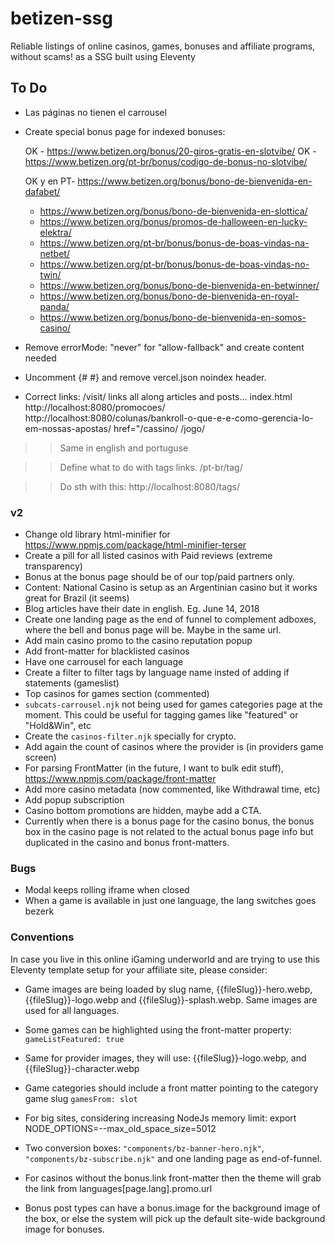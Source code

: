 # betizen-ssg

Reliable listings of online casinos, games, bonuses and affiliate programs, without scams! as a SSG built using Eleventy

## To Do

- Las páginas no tienen el carrousel
- Create special bonus page for indexed bonuses:

  OK - https://www.betizen.org/bonus/20-giros-gratis-en-slotvibe/
  OK - https://www.betizen.org/pt-br/bonus/codigo-de-bonus-no-slotvibe/

  OK y en PT- https://www.betizen.org/bonus/bono-de-bienvenida-en-dafabet/

  - https://www.betizen.org/bonus/bono-de-bienvenida-en-slottica/
  - https://www.betizen.org/bonus/promos-de-halloween-en-lucky-elektra/
  - https://www.betizen.org/pt-br/bonus/bonus-de-boas-vindas-na-netbet/
  - https://www.betizen.org/pt-br/bonus/bonus-de-boas-vindas-no-twin/
  - https://www.betizen.org/bonus/bono-de-bienvenida-en-betwinner/
  - https://www.betizen.org/bonus/bono-de-bienvenida-en-royal-panda/
  - https://www.betizen.org/bonus/bono-de-bienvenida-en-somos-casino/

- Remove errorMode: "never" for "allow-fallback" and create content needed
- Uncomment {# <meta name="robots" content="index,follow" /> #} and remove vercel.json noindex header.

- Correct links:
  /visit/ links all along articles and posts...
  index.html
  http://localhost:8080/promocoes/
  http://localhost:8080/colunas/bankroll-o-que-e-e-como-gerencia-lo-em-nossas-apostas/
  href="/cassino/
  /jogo/

> > Same in english and portuguse

> > Define what to do with tags links.
> > /pt-br/tag/

> > Do sth with this: http://localhost:8080/tags/

### v2

- Change old library html-minifier for https://www.npmjs.com/package/html-minifier-terser
- Create a pill for all listed casinos with Paid reviews (extreme transparency)
- Bonus at the bonus page should be of our top/paid partners only.
- Content: National Casino is setup as an Argentinian casino but it works great for Brazil (it seems)
- Blog articles have their date in english. Eg. June 14, 2018
- Create one landing page as the end of funnel to complement adboxes, where the bell and bonus page will be. Maybe in the same url.
- Add main casino promo to the casino reputation popup
- Add front-matter for blacklisted casinos
- Have one carrousel for each language
- Create a filter to filter tags by language name insted of adding if statements (gameslist)
- Top casinos for games section (commented)
- `subcats-carrousel.njk` not being used for games categories page at the moment. This could be useful for tagging games like "featured" or "Hold&Win", etc
- Create the `casinos-filter.njk` specially for crypto.
- Add again the count of casinos where the provider is (in providers game screen)
- For parsing FrontMatter (in the future, I want to bulk edit stuff), https://www.npmjs.com/package/front-matter
- Add more casino metadata (now commented, like Withdrawal time, etc)
- Add popup subscription
- Casino bottom promotions are hidden, maybe add a CTA.
- Currently when there is a bonus page for the casino bonus, the bonus box in the casino page is not related to the actual bonus page info but duplicated in the casino and bonus front-matters.

### Bugs

- Modal keeps rolling iframe when closed
- When a game is available in just one language, the lang switches goes bezerk

### Conventions

In case you live in this online iGaming underworld and are trying to use this Eleventy template setup for your affiliate site, please consider:

- Game images are being loaded by slug name, {{fileSlug}}-hero.webp, {{fileSlug}}-logo.webp and {{fileSlug}}-splash.webp. Same images are used for all languages.
- Some games can be highlighted using the front-matter property: `gameListFeatured: true`
- Same for provider images, they will use: {{fileSlug}}-logo.webp, and {{fileSlug}}-character.webp
- Game categories should include a front matter pointing to the category game slug `gamesFrom: slot`

- For big sites, considering increasing NodeJs memory limit: export NODE_OPTIONS=--max_old_space_size=5012

- Two conversion boxes: `"components/bz-banner-hero.njk"`, `"components/bz-subscribe.njk"` and one landing page as end-of-funnel.
- For casinos without the bonus.link front-matter then the theme will grab the link from languages[page.lang].promo.url

- Bonus post types can have a bonus.image for the background image of the box, or else the system will pick up the default site-wide background image for bonuses.

